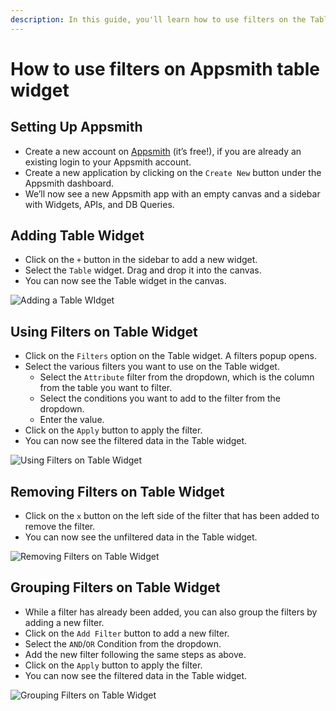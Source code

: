 ```yaml
---
description: In this guide, you'll learn how to use filters on the Table widget.
---
```


# How to use filters on Appsmith table widget

## Setting Up Appsmith

* Create a new account on [Appsmith](https://www.appsmith.com) (it’s free!), if you are already an existing login to your Appsmith account.
* Create a new application by clicking on the `Create New` button under the Appsmith dashboard.
* We’ll now see a new Appsmith app with an empty canvas and a sidebar with Widgets, APIs, and DB Queries.

## Adding Table Widget

* Click on the `+` button in the sidebar to add a new widget.
* Select the `Table` widget. Drag and drop it into the canvas.
* You can now see the Table widget in the canvas.

![Adding a Table WIdget](/img/adding-table-widget.gif)

## Using Filters on Table Widget

* Click on the `Filters` option on the Table widget. A filters popup opens.
* Select the various filters you want to use on the Table widget.
  * Select the `Attribute` filter from the dropdown, which is the column from the table you want to filter.
  * Select the conditions you want to add to the filter from the dropdown.
  * Enter the value.
* Click on the `Apply` button to apply the filter.
* You can now see the filtered data in the Table widget.

![Using Filters on Table Widget](/img/using-filters-on-table-widget.gif)

## Removing Filters on Table Widget

* Click on the `x` button on the left side of the filter that has been added to remove the filter.
* You can now see the unfiltered data in the Table widget.

![Removing Filters on Table Widget](/img/removing-filters-on-table-widget.gif)

## Grouping Filters on Table Widget

* While a filter has already been added, you can also group the filters by adding a new filter.
* Click on the `Add Filter` button to add a new filter.
* Select the `AND`/`OR` Condition from the dropdown.
* Add the new filter following the same steps as above.
* Click on the `Apply` button to apply the filter.
* You can now see the filtered data in the Table widget.

![Grouping Filters on Table Widget](/img/grouping-filters-on-table-widget.gif)
